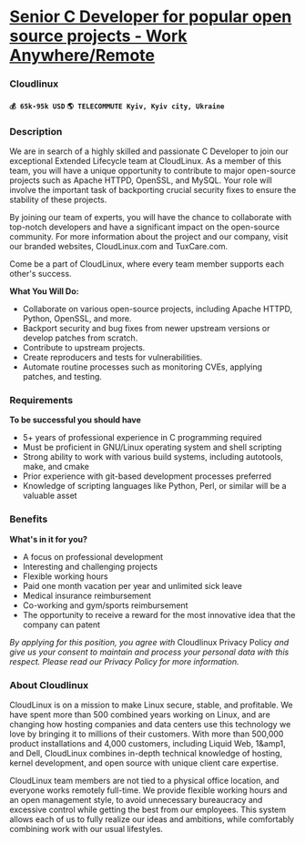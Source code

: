 # [Senior C Developer for popular open source projects - Work Anywhere/Remote](https://www.remotewlb.com/apply/senior-c-developer-for-popular-open-source-projects-work-anywhere-remote)  
### Cloudlinux  
#### `💰 65k-95k USD` `🌎 TELECOMMUTE Kyiv, Kyiv city, Ukraine`  

### **Description**

We are in search of a highly skilled and passionate C Developer to join our exceptional Extended Lifecycle team at CloudLinux. As a member of this team, you will have a unique opportunity to contribute to major open-source projects such as Apache HTTPD, OpenSSL, and MySQL. Your role will involve the important task of backporting crucial security fixes to ensure the stability of these projects.

By joining our team of experts, you will have the chance to collaborate with top-notch developers and have a significant impact on the open-source community. For more information about the project and our company, visit our branded websites, CloudLinux.com and TuxCare.com.

Come be a part of CloudLinux, where every team member supports each other's success.

**What You Will Do:**

  * Collaborate on various open-source projects, including Apache HTTPD, Python, OpenSSL, and more.
  * Backport security and bug fixes from newer upstream versions or develop patches from scratch.
  * Contribute to upstream projects.
  * Create reproducers and tests for vulnerabilities.
  * Automate routine processes such as monitoring CVEs, applying patches, and testing.

### **Requirements**

 **To be successful you should have**

  * 5+ years of professional experience in C programming required
  * Must be proficient in GNU/Linux operating system and shell scripting
  * Strong ability to work with various build systems, including autotools, make, and cmake
  * Prior experience with git-based development processes preferred
  * Knowledge of scripting languages like Python, Perl, or similar will be a valuable asset

### **Benefits**

 **What's in it for you?**

  * A focus on professional development 
  * Interesting and challenging projects
  * Flexible working hours
  * Paid one month vacation per year and unlimited sick leave
  * Medical insurance reimbursement
  * Co-working and gym/sports reimbursement
  * The opportunity to receive a reward for the most innovative idea that the company can patent

_By applying for this position, you agree with_ Cloudlinux Privacy Policy _and give us your consent to maintain and process your personal data with this respect. Please read our Privacy Policy for more information._

###  **About Cloudlinux**

CloudLinux is on a mission to make Linux secure, stable, and profitable. We have spent more than 500 combined years working on Linux, and are changing how hosting companies and data centers use this technology we love by bringing it to millions of their customers. With more than 500,000 product installations and 4,000 customers, including Liquid Web, 1&amp1, and Dell, CloudLinux combines in-depth technical knowledge of hosting, kernel development, and open source with unique client care expertise.  
  
CloudLinux team members are not tied to a physical office location, and everyone works remotely full-time. We provide flexible working hours and an open management style, to avoid unnecessary bureaucracy and excessive control while getting the best from our employees. This system allows each of us to fully realize our ideas and ambitions, while comfortably combining work with our usual lifestyles.


